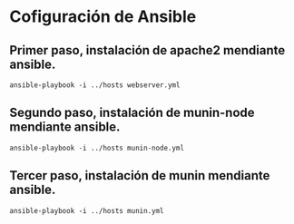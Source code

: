 # Cofiguración de Ansible

## Primer paso, instalación de apache2 mendiante ansible.
```
ansible-playbook -i ../hosts webserver.yml
```
## Segundo paso, instalación de munin-node mendiante ansible.
```
ansible-playbook -i ../hosts munin-node.yml
```
## Tercer paso, instalación de munin mendiante ansible.
```
ansible-playbook -i ../hosts munin.yml
```
